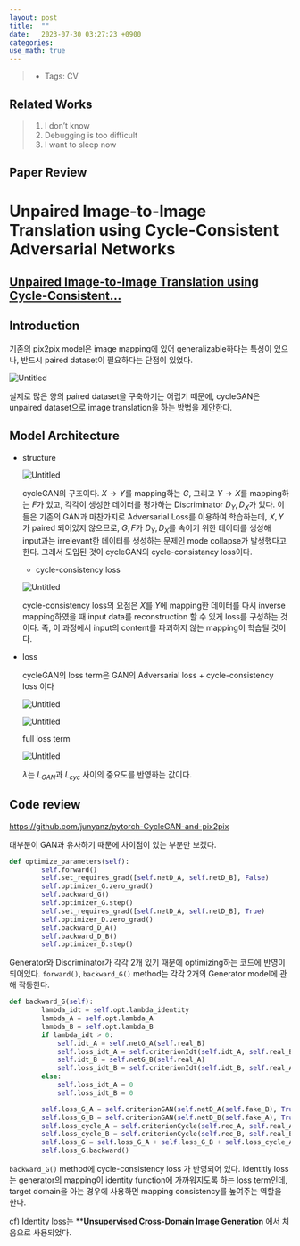 ```yaml
---
layout: post
title:  ""
date:   2023-07-30 03:27:23 +0900
categories: 
use_math: true
---
```



> - Tags: CV

## Related Works

> 1. I don’t know
> 2. Debugging is too difficult
> 3. I want to sleep now

## Paper Review

# Unpaired Image-to-Image Translation using Cycle-Consistent Adversarial Networks

## [Unpaired Image-to-Image Translation using Cycle-Consistent...](https://arxiv.org/abs/1703.10593)

## Introduction

기존의 pix2pix model은 image mapping에 있어 generalizable하다는 특성이 있으나, 반드시 paired dataset이 필요하다는 단점이 있었다.

![Untitled](https://agency301.github.io/assets/img/Unpaired-Image-to-Image-Translation-using-Cycle-Consistent-Adversarial-Networks/Untitled.png)

실제로 많은 양의 paired dataset을 구축하기는 어렵기 때문에, cycleGAN은 unpaired dataset으로 image translation을 하는 방법을 제안한다. 

## Model Architecture
- structure

    ![Untitled](https://agency301.github.io/assets/img/Unpaired-Image-to-Image-Translation-using-Cycle-Consistent-Adversarial-Networks/Untitled%201.png)

    cycleGAN의 구조이다. $X→Y$를 mapping하는 $G$, 그리고 $Y→X$를 mapping하는 $F$가 있고, 각각이 생성한 데이터를 평가하는 Discriminator $D_Y, D_X$가 있다. 이들은 기존의 GAN과 마찬가지로 Adversarial Loss를 이용하여 학습하는데, $X, Y$가 paired 되어있지 않으므로, $G, F$가 $D_Y, D_X$를 속이기 위한 데이터를 생성해 input과는 irrelevant한 데이터를 생성하는 문제인 mode collapse가 발생했다고 한다. 그래서 도입된 것이 cycleGAN의 cycle-consistancy loss이다.

    - cycle-consistency loss

    ![Untitled](https://agency301.github.io/assets/img/Unpaired-Image-to-Image-Translation-using-Cycle-Consistent-Adversarial-Networks/Untitled%202.png)

    cycle-consistency loss의 요점은 $X$를 $Y$에 mapping한 데이터를 다시 inverse mapping하였을 때 input data를 reconstruction 할 수 있게 loss를 구성하는 것이다. 즉, 이 과정에서 input의 content를 파괴하지 않는 mapping이 학습될 것이다.

- loss

    cycleGAN의 loss term은 GAN의 Adversarial loss + cycle-consistency loss 이다

    ![Untitled](https://agency301.github.io/assets/img/Unpaired-Image-to-Image-Translation-using-Cycle-Consistent-Adversarial-Networks/Untitled%203.png)

    ![Untitled](https://agency301.github.io/assets/img/Unpaired-Image-to-Image-Translation-using-Cycle-Consistent-Adversarial-Networks/Untitled%204.png)

    full loss term

    ![Untitled](https://agency301.github.io/assets/img/Unpaired-Image-to-Image-Translation-using-Cycle-Consistent-Adversarial-Networks/Untitled%205.png)

    $\lambda$는 $L_{GAN}$과 $L_{cyc}$ 사이의 중요도를 반영하는 값이다.

## Code review

https://github.com/junyanz/pytorch-CycleGAN-and-pix2pix

대부분이 GAN과 유사하기 때문에 차이점이 있는 부분만 보겠다.

```python
def optimize_parameters(self):
        self.forward()
        self.set_requires_grad([self.netD_A, self.netD_B], False)
        self.optimizer_G.zero_grad()  
        self.backward_G()      
        self.optimizer_G.step()    
        self.set_requires_grad([self.netD_A, self.netD_B], True)
        self.optimizer_D.zero_grad() 
        self.backward_D_A()   
        self.backward_D_B()      
        self.optimizer_D.step()  
```

Generator와 Discriminator가 각각 2개 있기 때문에 optimizing하는 코드에 반영이 되어있다. `forward()`, `backward_G()` method는 각각 2개의 Generator model에 관해 작동한다.

```python
def backward_G(self):
        lambda_idt = self.opt.lambda_identity
        lambda_A = self.opt.lambda_A
        lambda_B = self.opt.lambda_B
        if lambda_idt > 0:
            self.idt_A = self.netG_A(self.real_B)
            self.loss_idt_A = self.criterionIdt(self.idt_A, self.real_B) * lambda_B * lambda_idt
            self.idt_B = self.netG_B(self.real_A)
            self.loss_idt_B = self.criterionIdt(self.idt_B, self.real_A) * lambda_A * lambda_idt
        else:
            self.loss_idt_A = 0
            self.loss_idt_B = 0

        self.loss_G_A = self.criterionGAN(self.netD_A(self.fake_B), True)
        self.loss_G_B = self.criterionGAN(self.netD_B(self.fake_A), True)
        self.loss_cycle_A = self.criterionCycle(self.rec_A, self.real_A) * lambda_A
        self.loss_cycle_B = self.criterionCycle(self.rec_B, self.real_B) * lambda_B
        self.loss_G = self.loss_G_A + self.loss_G_B + self.loss_cycle_A + self.loss_cycle_B + self.loss_idt_A + self.loss_idt_B
        self.loss_G.backward()
```

`backward_G()` method에 cycle-consistency loss 가 반영되어 있다. identitiy loss는 generator의 mapping이 identity function에 가까워지도록 하는 loss term인데, target domain을 아는 경우에 사용하면 mapping consistency를 높여주는 역할을 한다.

cf) Identity loss는 ****[Unsupervised Cross-Domain Image Generation](https://arxiv.org/abs/1611.02200)** 에서 처음으로 사용되었다.